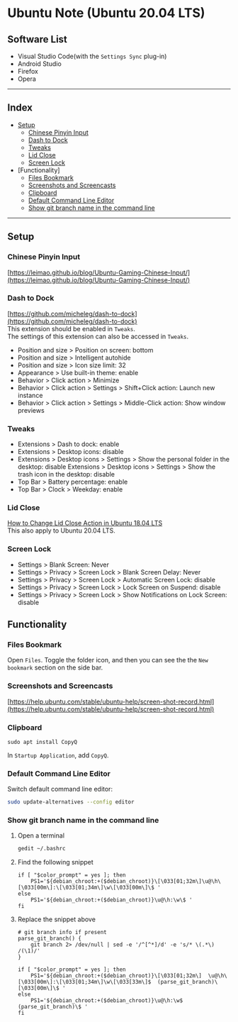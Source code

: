 # Ubuntu Note (Ubuntu 20.04 LTS)

## Software List
* Visual Studio Code(with the `Settings Sync` plug-in)
* Android Studio
* Firefox
* Opera

***

## Index
* [Setup](#setup)
  * [Chinese Pinyin Input](#chinese-pinyin-input)
  * [Dash to Dock](#dash-to-dock)
  * [Tweaks](#tweaks)
  * [Lid Close](#lid-close)
  * [Screen Lock](#screen-lock)
* [Functionality]
  * [Files Bookmark](#files-bookmark)
  * [Screenshots and Screencasts](#screenshots-and-screencasts)
  * [Clipboard](#clipboard)
  * [Default Command Line Editor](#default-command-line-editor)
  * [Show git branch name in the command line](#show-git-branch-name-in-the-command-line)
***

## Setup
### Chinese Pinyin Input
[https://leimao.github.io/blog/Ubuntu-Gaming-Chinese-Input/](https://leimao.github.io/blog/Ubuntu-Gaming-Chinese-Input/)
### Dash to Dock
[https://github.com/micheleg/dash-to-dock](https://github.com/micheleg/dash-to-dock) </br>
This extension should be enabled in `Tweaks`. </br>
The settings of this extension can also be accessed in `Tweaks`.
* Position and size > Position on screen: bottom
* Position and size > Intelligent autohide
* Position and size > Icon size limit: 32
* Appearance > Use built-in theme: enable
* Behavior > Click action > Minimize
* Behavior > Click action > Settings > Shift+Click action: Launch new instance
* Behavior > Click action > Settings > Middle-Click action: Show window previews
### Tweaks
* Extensions > Dash to dock: enable
* Extensions > Desktop icons: disable
* Extensions > Desktop icons > Settings > Show the personal folder in the desktop: disable
  Extensions > Desktop icons > Settings > Show the trash icon in the desktop: disable
* Top Bar > Battery percentage: enable
* Top Bar > Clock > Weekday: enable
### Lid Close
[How to Change Lid Close Action in Ubuntu 18.04 LTS](https://tipsonubuntu.com/2018/04/28/change-lid-close-action-ubuntu-18-04-lts/) </br>
This also apply to Ubuntu 20.04 LTS.
### Screen Lock
* Settings > Blank Screen: Never
* Settings > Privacy > Screen Lock > Blank Screen Delay: Never
* Settings > Privacy > Screen Lock > Automatic Screen Lock: disable
* Settings > Privacy > Screen Lock > Lock Screen on Suspend: disable
* Settings > Privacy > Screen Lock > Show Notifications on Lock Screen: disable

## Functionality
### Files Bookmark
Open `Files`. Toggle the folder icon, and then you can see the the `New bookmark` section on the side bar.
### Screenshots and Screencasts
[https://help.ubuntu.com/stable/ubuntu-help/screen-shot-record.html](https://help.ubuntu.com/stable/ubuntu-help/screen-shot-record.html)
### Clipboard
```
sudo apt install CopyQ
```
In `Startup Application`, add `CopyQ`.
### Default Command Line Editor
Switch default command line editor:
```bash
sudo update-alternatives --config editor
```
### Show git branch name in the command line
1. Open a terminal
    ```bash
    gedit ~/.bashrc
    ```
2. Find the following snippet
    ```bashrc
    if [ "$color_prompt" = yes ]; then
        PS1='${debian_chroot:+($debian_chroot)}\[\033[01;32m\]\u@\h\[\033[00m\]:\[\033[01;34m\]\w\[\033[00m\]\$ '
    else
        PS1='${debian_chroot:+($debian_chroot)}\u@\h:\w\$ '
    fi
    ```
3. Replace the snippet above
    ```bashrc
    # git branch info if present
    parse_git_branch() {
        git branch 2> /dev/null | sed -e '/^[^*]/d' -e 's/* \(.*\)  /(\1)/'
    }
    
    if [ "$color_prompt" = yes ]; then
        PS1='${debian_chroot:+($debian_chroot)}\[\033[01;32m\]  \u@\h\[\033[00m\]:\[\033[01;34m\]\w\[\033[33m\]$  (parse_git_branch)\[\033[00m\]\$ '
    else
        PS1='${debian_chroot:+($debian_chroot)}\u@\h:\w$  (parse_git_branch)\$ '
    fi
    ```